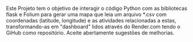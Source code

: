 Este Projeto tem o objetivo de interagir o código Python com as bibliotecas
flask e Folium para gerar uma mapa que leia um arquivo *.csv com coordenadas 
(latitude, longitude) e as atividades relacionadas a estas, transformando-as em "dashboard"
lidos através do Render.com tendo o GiHub como repositório.
Aceite abertamente sugestões de melhorias.
